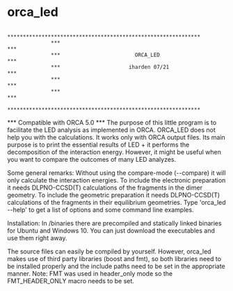 # orca_led
                  ************************************************************** 
                  ***                                                        *** 
                  ***                        ORCA_LED                        *** 
                  ***                      iharden 07/21                     *** 
                  ***                                                        *** 
                  ***                                                        *** 
                  ************************************************************** 
*** Compatible with ORCA 5.0 ***
The purpose of this little program is to facilitate the LED analysis as implemented in ORCA.
ORCA_LED does not help you with the calculations. It works only with ORCA output files.
Its main purpose is to print the essential results of LED + it performs the decomposition of the interaction energy.
However, it might be useful when you want to compare the outcomes of many LED analyzes. 

Some general remarks:
Without using the compare-mode (--compare) it will only calculate the interaction energies. 
To include the electronic preparation it needs DLPNO-CCSD(T) calculations of the fragments in the dimer geometry. 
To include the geometric preparation it needs DLPNO-CCSD(T) calculations of the fragments in their equilibrium geometries. 
Type 'orca_led --help' to get a list of options and some command line examples. 

Installation: In /binaries there are precompiled and statically linked binaries for Ubuntu and Windows 10. 
You can just download the executables and use them right away.

The source files can easily be compiled by yourself. However, orca_led makes use of third party libraries (boost and fmt), so both libraries
need to be installed properly and the include paths need to be set in the appropriate manner. 
Note: FMT was used in header_only mode so the FMT_HEADER_ONLY macro needs to be set.
